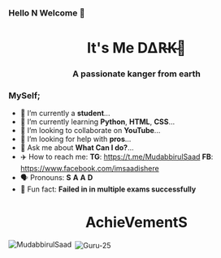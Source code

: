 ### Hello N Welcome 🎉

<h1 align="center">It's Me D∆R̴̴K̴👋</h1>
<h3 align="center">A passionate kanger from earth</h3>

### MySelf;

- 🔭 I’m currently a **student**...
- 🌱 I’m currently learning **Python**, **HTML**, **CSS**...
- 👯 I’m looking to collaborate on **YouTube**...
- 🧐 I’m looking for help with **pros**...
- 💬 Ask me about **What Can I do?**...
- ✈️ How to reach me: 
     **TG**: https://t.me/MudabbirulSaad
     **FB**: https://www.facebook.com/imsaadishere
- 🗣️ Pronouns: **S** **A** **A** **D**
- 👻 Fun fact: **Failed in in multiple exams successfully**

<h1 align="center">AchieVementS</h1>


<p><img align="left" src="https://github-readme-stats.vercel.app/api/top-langs/?username=MudabbirulSaad&layout=compact&hide=html" alt="MudabbirulSaad" /></p>


<p>&nbsp;<img align="center" src="https://github-readme-stats.vercel.app/api?username=MudabbirulSaad&show_icons=true" alt="Guru-25" /></p>

